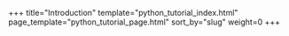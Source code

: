 +++
title="Introduction"
template="python_tutorial_index.html"
page_template="python_tutorial_page.html"
sort_by="slug"
weight=0
+++
